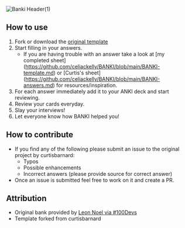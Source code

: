 ![Banki Header(1)](https://user-images.githubusercontent.com/100104319/169104708-b2001ad5-18ce-4f19-aa92-9246cf5b219a.jpg)
## How to use
1. Fork or download the [original template](https://github.com/curtisbarnard/BANKI/blob/main/BANKI-template.md)
2. Start filling in your answers.    
   - If you are having trouble with an answer take a look at [my completed sheet] (https://github.com/celiackelly/BANKI/blob/main/BANKI-template.md) or [Curtis's sheet] (https://github.com/celiackelly/BANKI/blob/main/BANKI-answers.md) for resources/inspiration.
3. For each answer immediately add it to your ANKI deck and start reviewing.
4. Review your cards everyday.
5. Slay your interviews!
6. Let everyone know how BANKI helped you!

## How to contribute
- If you find any of the following please submit an issue to the original project by curtisbarnard:
  - Typos
  - Possible enhancements
  - Incorrect answers (please provide source for correct answer)
- Once an issue is submitted feel free to work on it and create a PR.

## Attribution 
- Original bank provided by [Leon Noel via #100Devs](https://leonnoel.com/100devs/)
- Template forked from curtisbarnard
